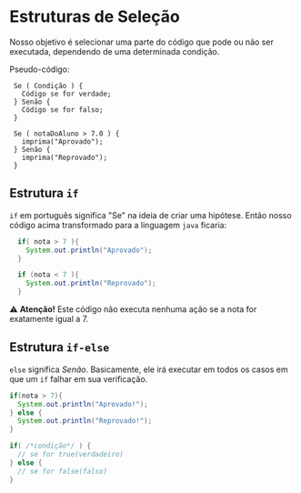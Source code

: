 # Estruturas de Seleção

Nosso objetivo é selecionar uma parte do código que pode ou não ser executada, dependendo de uma determinada condição. 

Pseudo-código:
```
 Se ( Condição ) {
   Código se for verdade;
 } Senão {
   Código se for falso;
 }
```

```
 Se ( notaDoAluno > 7.0 ) {
   imprima("Aprovado");
 } Senão {
   imprima("Reprovado");
 }
```

## Estrutura `if`

`if` em português significa "Se" na ideia de criar uma hipótese. Então nosso código acima transformado para a linguagem `java` ficaria:

```java
  if( nota > 7 ){
    System.out.println("Aprovado");
  }

  if (nota < 7 ){
    System.out.println("Reprovado");
  }
```

⚠️ **Atenção!** Este código não executa nenhuma ação se a nota for exatamente igual a 7.

## Estrutura `if-else`

`else` significa *Senão*. Basicamente, ele irá executar em todos os casos em que um `if` falhar em sua verificação.

```java
if(nota > 7){
  System.out.println("Aprovado!");
} else {
  System.out.println("Reprovado!");
}
```

```java
if( /*condição*/ ) {
  // se for true(verdadeiro)
} else {
  // se for false(falso)
}
```